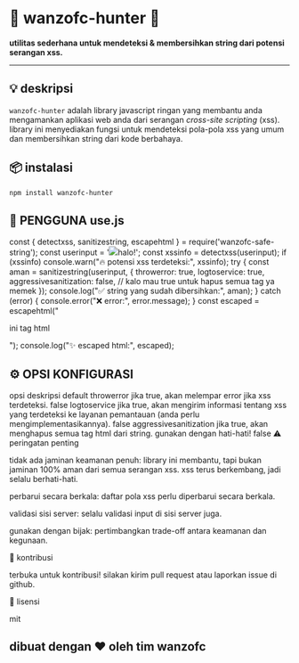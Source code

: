 # 🌈 wanzofc-hunter 🌈

**utilitas sederhana untuk mendeteksi & membersihkan string dari potensi serangan xss.**

---

## 💡 deskripsi

`wanzofc-hunter` adalah library javascript ringan yang membantu anda mengamankan aplikasi web anda dari serangan *cross-site scripting* (xss). library ini menyediakan fungsi untuk mendeteksi pola-pola xss yang umum dan membersihkan string dari kode berbahaya.

## 📦 instalasi

```bash
npm install wanzofc-hunter

```
## 🚀 PENGGUNA use.js


const { detectxss, sanitizestring, escapehtml } = require('wanzofc-safe-string');
const userinput = '<img src="javascript:alert(1)">halo!';
const xssinfo = detectxss(userinput);
if (xssinfo) console.warn("🔥 potensi xss terdeteksi:", xssinfo);
try {
  const aman = sanitizestring(userinput, {
    throwerror: true,
    logtoservice: true,
    aggressivesanitization: false, // kalo mau true untuk hapus semua tag ya memek
  });
  console.log("✅ string yang sudah dibersihkan:", aman);
} catch (error) {
  console.error("❌ error:", error.message);
}
const escaped = escapehtml("<p>ini tag html</p>");
console.log("✨ escaped html:", escaped);


## ⚙️ OPSI KONFIGURASI
opsi	deskripsi	default
throwerror	jika true, akan melempar error jika xss terdeteksi.	false
logtoservice	jika true, akan mengirim informasi tentang xss yang terdeteksi ke layanan pemantauan (anda perlu mengimplementasikannya).	false
aggressivesanitization	jika true, akan menghapus semua tag html dari string. gunakan dengan hati-hati!	false
⚠️ peringatan penting

tidak ada jaminan keamanan penuh: library ini membantu, tapi bukan jaminan 100% aman dari semua serangan xss. xss terus berkembang, jadi selalu berhati-hati.

perbarui secara berkala: daftar pola xss perlu diperbarui secara berkala.

validasi sisi server: selalu validasi input di sisi server juga.

gunakan dengan bijak: pertimbangkan trade-off antara keamanan dan kegunaan.

🤝 kontribusi

terbuka untuk kontribusi! silakan kirim pull request atau laporkan issue di github.

📄 lisensi

mit

## dibuat dengan ❤️ oleh tim wanzofc
